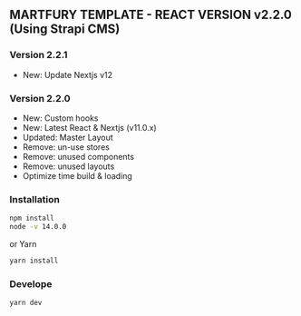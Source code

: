 ## MARTFURY TEMPLATE - REACT VERSION v2.2.0 (Using Strapi CMS)

### Version 2.2.1

* New: Update Nextjs v12

### Version 2.2.0

* New: Custom hooks
* New: Latest React & Nextjs (v11.0.x)
* Updated: Master Layout
* Remove: un-use stores
* Remove: unused components
* Remove: unused layouts
* Optimize time build & loading


### Installation

```bash
npm install
node -v 14.0.0
```

or Yarn

```bash
yarn install 
```

### Develope

```bash
yarn dev 
```

